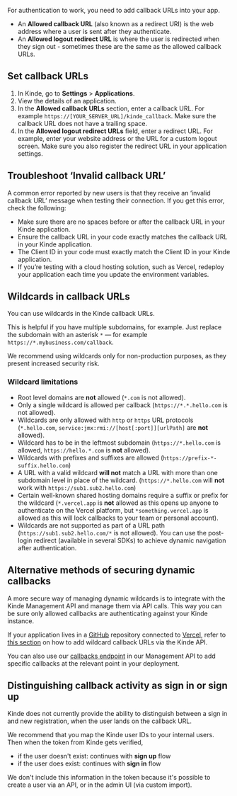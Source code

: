 
For authentication to work, you need to add callback URLs into your app.

- An **Allowed callback URL** (also known as a redirect URI) is the web address where a user is sent after they authenticate.
- An **Allowed logout redirect URL** is where the user is redirected when they sign out - sometimes these are the same as the allowed callback URLs.

## Set callback URLs

1. In Kinde, go to **Settings** > **Applications**.
2. View the details of an application.
3. In the **Allowed callback URLs** section, enter a callback URL. For example `https://[YOUR_SERVER_URL]/kinde_callback`. Make sure the callback URL does not have a trailing space.
4. In the **Allowed logout redirect URLs** field, enter a redirect URL. For example, enter your website address or the URL for a custom logout screen. Make sure you also register the redirect URL in your application settings.

## Troubleshoot ‘Invalid callback URL’

A common error reported by new users is that they receive an ‘invalid callback URL’ message when testing their connection. If you get this error, check the following:

- Make sure there are no spaces before or after the callback URL in your Kinde application.
- Ensure the callback URL in your code exactly matches the callback URL in your Kinde application.
- The Client ID in your code must exactly match the Client ID in your Kinde application.
- If you’re testing with a cloud hosting solution, such as Vercel, redeploy your application each time you update the environment variables.

## Wildcards in callback URLs

You can use wildcards in the Kinde callback URLs.

This is helpful if you have multiple subdomains, for example. Just replace the subdomain with an asterisk `*` — for example `https://*.mybusiness.com/callback`.

<Aside type="warning">

We recommend using wildcards only for non-production purposes, as they present increased security risk.

</Aside>

### Wildcard limitations

- Root level domains are **not** allowed (`*.com` is not allowed).
- Only a single wildcard is allowed per callback (`https://*.*.hello.com` is not allowed).
- Wildcards are only allowed with `http` or `https` URL protocols (`*.hello.com`, `service:jmx:rmi://[host[:port]][urlPath]` are **not** allowed).
- Wildcard has to be in the leftmost subdomain (`https://*.hello.com` is allowed, `https://hello.*.com` is **not** allowed).
- Wildcards with prefixes and suffixes are allowed (`https://prefix-*-suffix.hello.com`)
- A URL with a valid wildcard **will not** match a URL with more than one subdomain level in place of the wildcard. (`https://*.hello.com` will **not** work with `https://sub1.sub2.hello.com`)
- Certain well-known shared hosting domains require a suffix or prefix for the wildcard (`*.vercel.app` is **not** allowed as this opens up anyone to authenticate on the Vercel platform, but `*something.vercel.app` is allowed as this will lock callbacks to your team or personal account).
- Wildcards are not supported as part of a URL path (`https://sub1.sub2.hello.com/*` is not allowed). You can use the post-login redirect (available in several SDKs) to achieve dynamic navigation after authentication.

## Alternative methods of securing dynamic callbacks

A more secure way of managing dynamic wildcards is to integrate with the Kinde Management API and manage them via API calls. This way you can be sure only allowed callbacks are authenticating against your Kinde instance.

If your application lives in a [GitHub](https://github.com/) repository connected to [Vercel](https://vercel.com/), refer to [this section](/developer-tools/sdks/backend/nextjs-sdk/#working-with-preview-urls) on how to add wildcard callback URLs via the Kinde API.

You can also use our [callbacks endpoint](/kinde-apis/management#tag/callbacks) in our Management API to add specific callbacks at the relevant point in your deployment.

## Distinguishing callback activity as sign in or sign up

Kinde does not currently provide the ability to distinguish between a sign in and new registration, when the user lands on the callback URL.

We recommend that you map the Kinde user IDs to your internal users. Then when the token from Kinde gets verified,

- if the user doesn't exist: continues with **sign up** flow
- if the user does exist: continues with **sign in** flow

We don't include this information in the token because it's possible to create a user via an API, or in the admin UI (via custom import).
